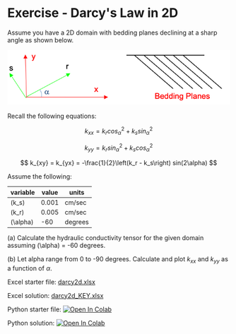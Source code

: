 # Exercise - Darcy's Law in 2D

Assume you have a 2D domain with bedding planes declining at a sharp angle as shown below. 

![darcy_2d.png](darcy_2d.png)

Recall the following equations:

$$
k_{xx} = k_r cos_{\alpha}^2 + k_s sin_{\alpha}^2
$$

$$
k_{yy} = k_r sin_{\alpha}^2 + k_s cos_{\alpha}^2
$$

$$
k_{xy} = k_{yx} = -\frac{1}{2}\left(k_r - k_s\right) sin(2\alpha)
$$

Assume the following:

| variable | value | units |
|----------|-------|-------|
| \(k_s\)  | 0.001 | cm/sec|
| \(k_r\)  | 0.005 | cm/sec|
| \(\alpha\) | -60 | degrees|

(a) Calculate the hydraulic conductivity tensor for the given domain assuming \(\alpha\) = -60 degrees.

(b) Let alpha range from 0 to -90 degrees. Calculate and plot $k_{xx}$ and $k_{yy}$ as a function of $\alpha$.

Excel starter file: [darcy2d.xlsx](darcy2d.xlsx)

Excel solution: [darcy2d_KEY.xlsx](darcy2d_KEY.xlsx)

Python starter file: <a href="https://colab.research.google.com/github/njones61/ce544/blob/main/docs/unit1/04_darcy/darcy_2d.ipynb" target="_blank"><img src="https://colab.research.google.com/assets/colab-badge.svg" alt="Open In Colab"/></a>

Python solution: <a href="https://colab.research.google.com/github/njones61/ce544/blob/main/docs/unit1/04_darcy/darcy_2d_KEY.ipynb" target="_blank"><img src="https://colab.research.google.com/assets/colab-badge.svg" alt="Open In Colab"/></a>